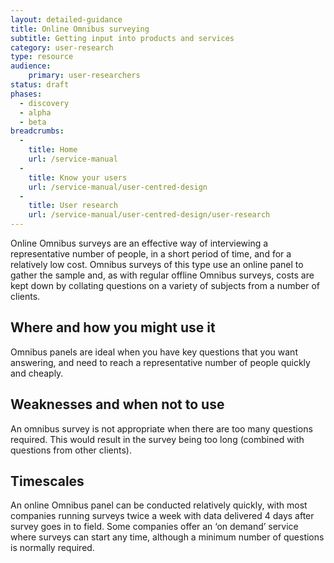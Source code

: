 ```yaml
---
layout: detailed-guidance
title: Online Omnibus surveying
subtitle: Getting input into products and services
category: user-research
type: resource
audience:
    primary: user-researchers
status: draft
phases:
  - discovery
  - alpha
  - beta
breadcrumbs:
  -
    title: Home
    url: /service-manual
  -
    title: Know your users
    url: /service-manual/user-centred-design
  -
    title: User research
    url: /service-manual/user-centred-design/user-research
---
```


Online Omnibus surveys are an effective way of interviewing a representative number of people, in a short period of time, and for a relatively low cost. Omnibus surveys of this type use an online panel to gather the sample and, as with regular offline Omnibus surveys, costs are kept down by collating questions on a variety of subjects from a number of clients.

## Where and how you might use it

Omnibus panels are ideal when you have key questions that you want answering, and need to reach a representative number of people quickly and cheaply.

## Weaknesses and when not to use

An omnibus survey is not appropriate when there are too many questions required. This would result in the survey being too long (combined with questions from other clients).

## Timescales

An online Omnibus panel can be conducted relatively quickly, with most companies running surveys twice a week with data delivered 4 days after survey goes in to field. Some companies offer an ‘on demand’ service where surveys can start any time, although a minimum number of questions is normally required.
